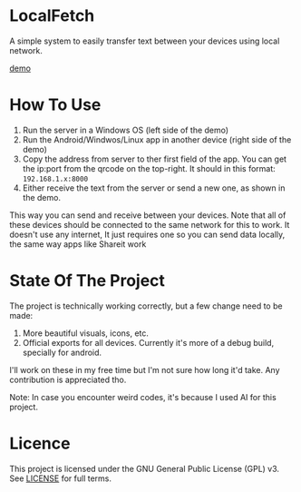 # LocalFetch

A simple system to easily transfer text between your devices using local network.

[demo]([https://youtu.be/vt5fpE0bzSY](https://github.com/user-attachments/assets/987b48b1-8cbb-40ca-9752-fb162d3d9456))

# How To Use

1. Run the server in a Windows OS (left side of the demo)
2. Run the Android/Windwos/Linux app in another device (right side of the demo)
3. Copy the address from server to ther first field of the app. You can get the ip:port from
    the qrcode on the top-right. It should in this format: `192.168.1.x:8000`
4. Either receive the text from the server or send a new one, as shown in the demo.

This way you can send and receive between your devices. Note that all of these devices
should be connected to the same network for this to work. It doesn't use any internet, It just requires
one so you can send data locally, the same way apps like Shareit work

# State Of The Project

The project is technically working correctly, but a few change need to be made:

1. More beautiful visuals, icons, etc.
2. Official exports for all devices. Currently it's more of a debug build, specially for android.

I'll work on these in my free time but I'm not sure how long it'd take. Any contribution is appreciated tho.

Note: In case you encounter weird codes, it's because I used AI for this project.

# Licence

This project is licensed under the GNU General Public License (GPL) v3. See [LICENSE](https://www.gnu.org/licenses/gpl-3.0.en.html) for full terms.
